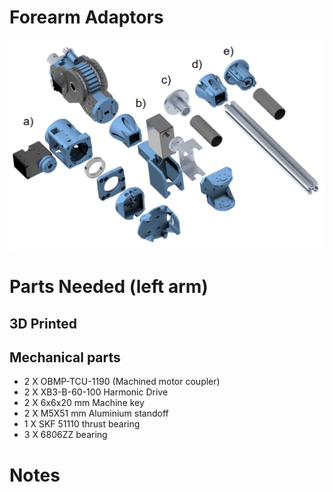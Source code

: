 # Forearm Adaptors

<img src="https://raw.githubusercontent.com/newdexterity/Open-Biomanual-Manipulation-System/master/images/readme/moah_forearm_rot_modules.jpg" width="800">


# Parts Needed (left arm)
## 3D Printed

## Mechanical parts

* 2 X OBMP-TCU-1190 (Machined motor coupler)
* 2 X XB3-B-60-100 Harmonic Drive
* 2 X 6x6x20 mm Machine key
* 2 X M5X51 mm Aluminium standoff
* 1 X SKF 51110 thrust bearing
* 3 X 6806ZZ bearing



# Notes
